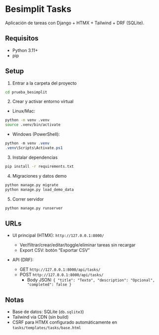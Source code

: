 # Besimplit Tasks

Aplicación de tareas con Django + HTMX + Tailwind + DRF (SQLite).

## Requisitos
- Python 3.11+
- pip

## Setup

1) Entrar a la carpeta del proyecto
```bash
cd prueba_besimplit
```

2) Crear y activar entorno virtual
- Linux/Mac:
```bash
python -m venv .venv
source .venv/bin/activate
```
- Windows (PowerShell):
```powershell
python -m venv .venv
.venv\Scripts\Activate.ps1
```

3) Instalar dependencias
```bash
pip install -r requirements.txt
```

4) Migraciones y datos demo
```bash
python manage.py migrate
python manage.py load_demo_data
```

5) Correr servidor
```bash
python manage.py runserver
```

## URLs

- UI principal (HTMX): `http://127.0.0.1:8000/`
  - Ver/filtrar/crear/editar/toggle/eliminar tareas sin recargar
  - Export CSV: botón “Exportar CSV”


- API (DRF):
  - GET `http://127.0.0.1:8000/api/tasks/`
  - POST `http://127.0.0.1:8000/api/tasks/`
    - Body JSON: `{ "title": "Texto", "description": "Opcional", "completed": false }`

## Notas
- Base de datos: SQLite (`db.sqlite3`)
- Tailwind via CDN (sin build)
- CSRF para HTMX configurado automáticamente en `tasks/templates/tasks/base.html`
